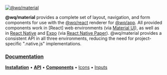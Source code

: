 [![@wq/material][logo]][docs]

**@wq/material** provides a complete set of layout, navigation, and form components for use with the [@wq/react] renderer for [@wq/app].  All provided components work in [React] web environments (via [Material UI]), as well as in [React Native] and [Expo] (via [React Native Paper]).  @wq/material provides a consistent API in all three environments, reducing the need for project-specific ".native.js" implementations.

### [Documentation][docs]

[**Installation**][installation]
&bull;
[**API**][api]
&bull;
[**Components**][components]
&bull;
[Icons][icons]
&bull;
[Inputs][inputs]

[logo]: https://wq.io/images/@wq/material.svg
[docs]: https://wq.io/@wq/material
[installation]: https://wq.io/@wq/material#installation
[api]: https://wq.io/@wq/material#api
[components]: https://wq.io/components/
[icons]: https://wq.io/icons/
[inputs]: https://wq.io/inputs/

[@wq/app]: https://wq.io/@wq/app
[@wq/react]: https://wq.io/@wq/react

[React Native]: https://reactnative.dev/
[Expo]: https://expo.io/
[Material UI]: https://material-ui.com/
[React Native Paper]: https://callstack.github.io/react-native-paper/
